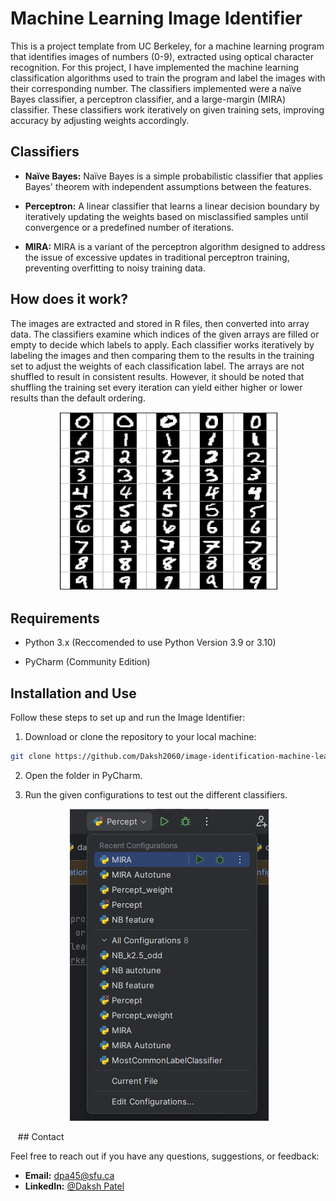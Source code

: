 # Machine Learning Image Identifier

This is a project template from UC Berkeley, for a machine learning program that identifies images of numbers (0-9), extracted using optical character recognition. For this project, I have implemented the machine learning classification algorithms used to train the program and label the images with their corresponding number. The classifiers implemented were a naïve Bayes classifier, a perceptron classifier, and a large-margin (MIRA) classifier. These classifiers work iteratively on given training sets, improving accuracy by adjusting weights accordingly. 

## Classifiers

- **Naïve Bayes:** Naïve Bayes is a simple probabilistic classifier that applies Bayes' theorem with independent assumptions between the features. 

- **Perceptron:** A linear classifier that learns a linear decision boundary by iteratively updating the weights based on misclassified samples until convergence or a predefined number of iterations. 

- **MIRA:** MIRA is a variant of the perceptron algorithm designed to address the issue of excessive updates in traditional perceptron training, preventing overfitting to noisy training data. 

## How does it work?

The images are extracted and stored in R files, then converted into array data. The classifiers examine which indices of the given arrays are filled or empty to decide which labels to apply. Each classifier works iteratively by labeling the images and then comparing them to the results in the training set to adjust the weights of each classification label. The arrays are not shuffled to result in consistent results. However, it should be noted that shuffling the training set every iteration can yield either higher or lower results than the default ordering.

<p align="center">
 <img src="images/image1.png" />
</p>

## Requirements

- Python 3.x (Reccomended to use Python Version 3.9 or 3.10)

- PyCharm (Community Edition)

## Installation and Use

Follow these steps to set up and run the Image Identifier:

1. Download or clone the repository to your local machine:

  ```bash
  git clone https://github.com/Daksh2060/image-identification-machine-learning
  ```

2. Open the folder in PyCharm.


3. Run the given configurations to test out the different classifiers.

  <p align="center">
   <img src="images/image2.png" />
  </p>
  
## Contact

Feel free to reach out if you have any questions, suggestions, or feedback:

- **Email:** dpa45@sfu.ca
- **LinkedIn:** [@Daksh Patel](https://www.linkedin.com/in/daksh-patel-956622290/)
